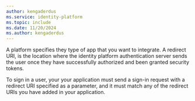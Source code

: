 ```yaml
---
author: kengaderdus
ms.service: identity-platform
ms.topic: include
ms.date: 11/20/2024
ms.author: kengaderdus
---
```


A platform specifies they type of app that you want to integrate. A redirect URI, is the location where the identity platform authentication server sends the user once they have successfully authorized and been granted security tokens.

To sign in a user, your your application must send a sign-in request with a redirect URI specified as a parameter, and it must match any of the redirect URIs you have added in your application.   


